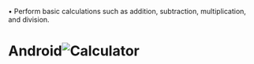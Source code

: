 • Perform basic calculations such as addition, subtraction, multiplication, and division.
# Android![Calculator](https://user-images.githubusercontent.com/92666389/195171219-dd0d9c95-7ccb-4239-93dc-1dd7cf4abe00.png)
